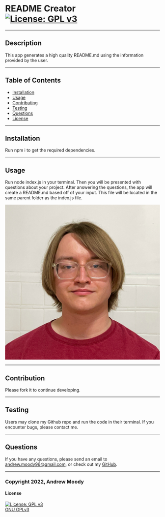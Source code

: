 # README Creator <br> [![License: GPL v3](https://img.shields.io/badge/License-GPLv3-blue.svg)](https://www.gnu.org/licenses/gpl-3.0)
---

## Description

This app generates a high quality README.md using the information provided by the user.

---
## Table of Contents

- [Installation](#installation)
- [Usage](#usage)
- [Contributing](#contributing)
- [Testing](#testing)
- [Questions](#questions)
- [License](#license)

---
## Installation

Run npm i to get the required dependencies.

---
## Usage

Run node index.js in your terminal. Then you will be presented with questions about your project. After answering the questions, the app will create a README.md based off of your input. This file will be located in the same parent folder as the index.js file.

![Screenshot](./assets/images/Moody-Headshot.jpg)

---
## Contribution

Please fork it to continue developing. 

---
## Testing

Users may clone my Github repo and run the code in their terminal. If you encounter bugs, please contact me. 

---
## Questions

If you have any questions, please send an email to <andrew.moody96@gmail.com>, or check out my [GitHub](https://github.com/andrewmoody96).

---
### Copyright 2022, Andrew Moody<br>
  #### License
  [![License: GPL v3](https://img.shields.io/badge/License-GPLv3-blue.svg)](https://www.gnu.org/licenses/gpl-3.0)
  <br>
  [GNU GPLv3](https://www.gnu.org/licenses/gpl-3.0)